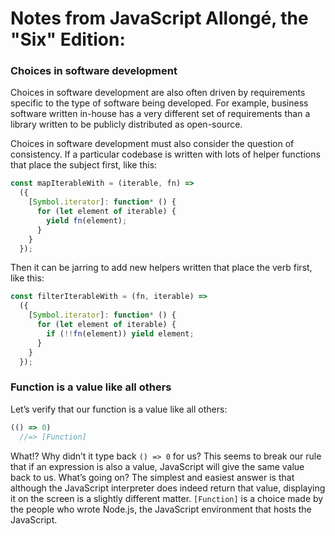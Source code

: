 # Notes from JavaScript Allongé, the "Six" Edition:

### Choices in software development
Choices in software development are also often driven by requirements specific to the type of software being developed. For example, business software written in-house has a very different set of requirements than a library written to be publicly distributed as open-source.

Choices in software development must also consider the question of consistency. If a particular codebase is written with lots of helper functions that place the subject first, like this:
```javascript
const mapIterableWith = (iterable, fn) =>
  ({
    [Symbol.iterator]: function* () {
      for (let element of iterable) {
        yield fn(element);
      }
    }
  });
```   
Then it can be jarring to add new helpers written that place the verb first, like this:   
```javascript
const filterIterableWith = (fn, iterable) =>
  ({
    [Symbol.iterator]: function* () {
      for (let element of iterable) {
        if (!!fn(element)) yield element;
      }
    }
  });
```
### Function is a value like all others
Let’s verify that our function is a value like all others:   
```javascript
(() => 0)
  //=> [Function]
```
What!? Why didn’t it type back `() => 0` for us? This seems to break our rule that if an expression is also a value, JavaScript will give the same value back to us. What’s going on? The simplest and easiest answer is that although the JavaScript interpreter does indeed return that value, displaying it on the screen is a slightly different matter. `[Function]` is a choice made by the people who wrote Node.js, the JavaScript environment that hosts the JavaScript.
